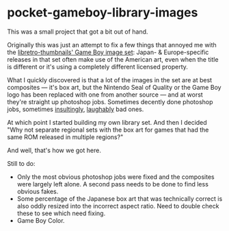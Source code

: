 # pocket-gameboy-library-images

This was a small project that got a bit out of hand.

Originally this was just an attempt to fix a few things that annoyed me with the [libretro-thumbnails' Game Boy image set](https://github.com/libretro-thumbnails/Nintendo_-_Game_Boy): Japan- & Europe-specific releases in that 
set often make use of the American art, even when the title is different or it's using a completely different licensed property.

What I quickly discovered is that a lot of the images in the set are at best composites — it's box art, but the Nintendo Seal of Quality or the Game Boy logo has been replaced with one from another source — and at worst they're straight up photoshop jobs. Sometimes decently done photoshop jobs, sometimes
[insultingly](https://github.com/libretro-thumbnails/Nintendo_-_Game_Boy/blob/b1e90a4/Named_Boxarts/World%20Beach%20Volley%20-%201992%20GB%20Cup%20(Europe).png),
[laughably](https://github.com/libretro-thumbnails/Nintendo_-_Game_Boy/blob/b1e90a47ad525df6bd4deb7fedefc81edfa80400/Named_Boxarts/Ring%20Rage%20(USA).png) bad ones.

At which point I started building my own library set. And then I decided "Why not separate regional sets with the box art for games that had the same ROM released in multiple regions?"

And well, that's how we got here.

Still to do:
* Only the most obvious photoshop jobs were fixed and the composites were largely left alone. A second pass needs to be done to find less obvious fakes.
* Some percentage of the Japanese box art that was technically correct is also oddly resized into the incorrect aspect ratio. Need to double check these to see which need fixing.
* Game Boy Color.
